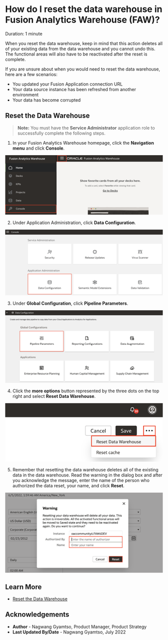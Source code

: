 # How do I reset the data warehouse in Fusion Analytics Warehouse (FAW)?

Duration: 1 minute

When you reset the data warehouse, keep in mind that this action deletes all of your existing data from the data warehouse and you cannot undo this. The functional areas will also have to be reactivated after the reset is complete.

If you are unsure about when you would need to reset the data warehouse, here are a few scenarios:
* You updated your Fusion Application connection URL
* Your data source instance has been refreshed from another environment
* Your data has become corrupted


## Reset the Data Warehouse
>**Note:** You must have the **Service Administrator** application role to successfully complete the following steps.

1. In your Fusion Analytics Warehouse homepage, click the **Navigation menu** and click **Console**.

  ![Console](images/console.png)

2. Under Application Administration, click **Data Configuration**.

  ![Data Configuration](images/data-config.png)

3. Under **Global Configuration**, click **Pipeline Parameters**.

  ![Pipeline parameters](images/pipeline-params.png)

4. Click the **more options** button represented by the three dots on the top right and select **Reset Data Warehouse**.

  ![Reset data warehouse](images/reset-dw.png)

5. Remember that resetting the data warehouse deletes all of the existing data in the data warehouse. Read the warning in the dialog box and after you acknowledge the message, enter the name of the person who authorized the data reset, your name, and click **Reset**.

  ![Authorize reset](images/authorize.png)

## Learn More

* [Reset the Data Warehouse](https://docs.oracle.com/en/cloud/saas/analytics/22r2/fawag/reset-data-warehouse.html)

## Acknowledgements
* **Author** - Nagwang Gyamtso, Product Manager, Product Strategy
* **Last Updated By/Date** - Nagwang Gyamtso,  July 2022
